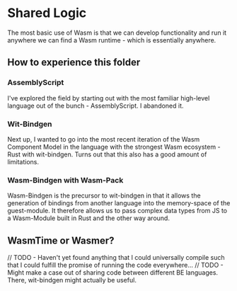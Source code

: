 # Shared Logic

The most basic use of Wasm is that we can develop functionality and run it anywhere we can find a Wasm runtime - which is essentially anywhere.

## How to experience this folder

### AssemblyScript
I've explored the field by starting out with the most familiar high-level language out of the bunch - AssemblyScript. I abandoned it.

### Wit-Bindgen
Next up, I wanted to go into the most recent iteration of the Wasm Component Model in the language with the strongest Wasm ecosystem - Rust with wit-bindgen. Turns out that this also has a good amount of limitations.

### Wasm-Bindgen with Wasm-Pack
Wasm-Bindgen is the precursor to wit-bindgen in that it allows the generation of bindings from another language into the memory-space of the guest-module. It therefore allows us to pass complex data types from JS to a Wasm-Module built in Rust and the other way around.

## WasmTime or Wasmer?
// TODO - Haven't yet found anything that I could universally compile such that I could fulfill the promise of running the code everywhere...
// TODO - Might make a case out of sharing code between different BE languages. There, wit-bindgen might actually be useful.

